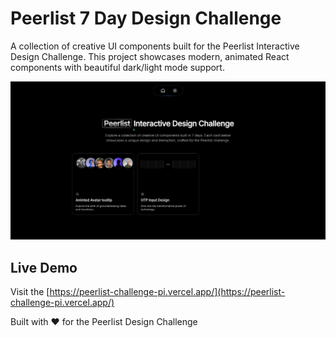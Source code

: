 # Peerlist 7 Day Design Challenge

A collection of creative UI components built for the Peerlist Interactive Design Challenge. This project showcases modern, animated React components with beautiful dark/light mode support.

![Project Preview](/public/preview.png)

## Live Demo

Visit the [https://peerlist-challenge-pi.vercel.app/](https://peerlist-challenge-pi.vercel.app/)

Built with ❤️ for the Peerlist Design Challenge
